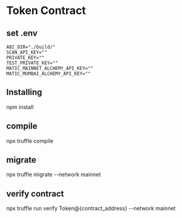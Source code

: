 # Token Contract

## set .env
```
ABI_DIR="./build/"
SCAN_API_KEY=""
PRIVATE_KEY=""
TEST_PRIVATE_KEY=""
MATIC_MAINNET_ALCHEMY_API_KEY=""
MATIC_MUMBAI_ALCHEMY_API_KEY=""
```

## Installing
npm install

## compile
npx truffle compile

## migrate
npx truffle migrate --network mainnet

## verify contract
npx truffle run verify Token@{contract_address} --network mainnet
